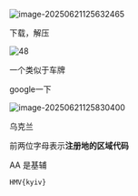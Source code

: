 ![image-20250621125632465](https://7r1umphk.github.io/image/20250621125632761.webp)

下载，解压

![48](https://7r1umphk.github.io/image/20250621125716382.webp)

一个类似于车牌

google一下

![image-20250621125830400](https://7r1umphk.github.io/image/20250621125830567.webp)

乌克兰

前两位字母表示**注册地的区域代码**

AA 是基辅

```
HMV{kyiv}
```

